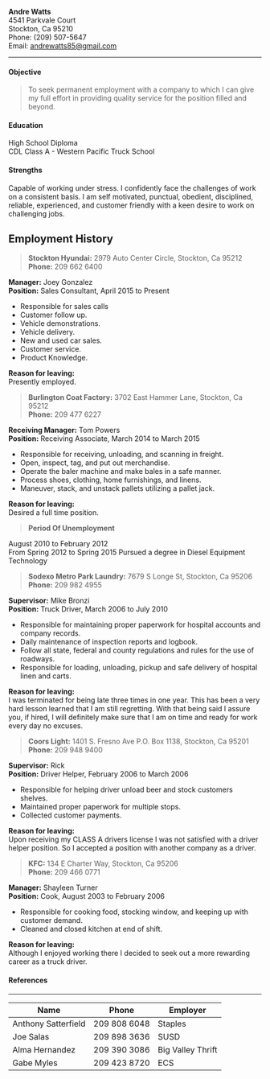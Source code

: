 **Andre Watts**  
4541 Parkvale Court  
Stockton, Ca 95210  
Phone:  (209) 507-5647  
Email: andrewatts85@gmail.com  

---
 
#### Objective  
>To seek permanent employment with a company to which I can give my full effort in providing quality service for the position filled and beyond.
 
#### Education  
High School Diploma  
CDL Class A - Western Pacific Truck School
    
#### Strengths  
Capable of working under stress.  I confidently face the challenges of work on a consistent basis. I am self motivated, punctual, obedient, disciplined, reliable, experienced, and customer friendly with a keen desire to work on challenging jobs. 
 
## Employment History  

>**Stockton Hyundai:** 2979 Auto Center Circle, Stockton, Ca 95212  
>**Phone:** 209 662 6400  

**Manager:** Joey Gonzalez  
**Position:** Sales Consultant, April 2015 to Present  

* Responsible for sales calls
* Customer follow up.
* Vehicle demonstrations.
* Vehicle delivery.
* New and used car sales.
* Customer service.
* Product Knowledge.  

**Reason for leaving:**  
Presently employed.

>**Burlington Coat Factory:** 3702 East Hammer Lane, Stockton, Ca 95212  
>**Phone:** 209 477 6227  

**Receiving Manager:** Tom Powers  
**Position:** Receiving Associate, March 2014 to March 2015  

* Responsible for receiving, unloading, and scanning in freight.  
* Open, inspect, tag, and put out merchandise.  
* Operate the baler machine and make bales in a safe manner.   
* Process shoes, clothing, home furnishings, and linens.  
* Maneuver, stack, and unstack pallets utilizing a pallet jack.  

**Reason for leaving:**  
Desired a full time position.

>**Period Of Unemployment**  

August 2010 to February 2012  
From Spring 2012 to Spring 2015 Pursued a degree in Diesel Equipment Technology  

>**Sodexo Metro Park Laundry:** 7679 S Longe St, Stockton, Ca 95206  
>**Phone:** 209 982 4955  

**Supervisor:** Mike Bronzi  
**Position:** Truck Driver, March 2006 to July 2010  

* Responsible for maintaining proper paperwork for hospital accounts and company records.
* Daily maintenance of inspection reports and logbook.
* Follow all state, federal and county regulations and rules for the use of roadways.
* Responsible for loading, unloading, pickup and safe delivery of hospital linen and carts.  

**Reason for leaving:**  
I was terminated for being late three times in one year. This has been a very hard lesson learned that I am still regretting. With that being said I assure you, if hired, I will definitely make sure that I am on time and ready for work every day no excuses. 

> **Coors Light:** 1401 S. Fresno Ave P.O. Box 1138, Stockton, Ca 95201  
>**Phone:** 209 948 9400  

**Supervisor:** Rick  
**Position:** Driver Helper, February 2006 to March 2006  
* Responsible for helping driver unload beer and stock customers shelves.
* Maintained proper paperwork for multiple stops.
* Collected customer payments.

**Reason for leaving:**  
Upon receiving my CLASS A drivers license I was not satisfied with a driver helper position. So I accepted a position with another company as a driver.
 
> **KFC:** 134 E Charter Way, Stockton, Ca  95206  
>**Phone:** 209 466 0771  

**Manager:** Shayleen Turner  
**Position:** Cook, August 2003 to February 2006  
* Responsible for cooking food, stocking window, and keeping up with customer demand.
* Cleaned and closed kitchen at end of shift.  

**Reason for leaving:**  
Although I enjoyed working there I decided to seek out a more rewarding career as a truck driver.
 
#### References

---

Name | Phone | Employer  
---|---|---
Anthony Satterfield | 209 808 6048 | Staples
Joe Salas | 209 898 3636 | SUSD
Alma Hernandez | 209 390 3086 | Big Valley Thrift
Gabe Myles | 209 423 8720 | ECS
